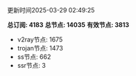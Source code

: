 更新时间2025-03-29 02:49:25

**总订阅: 4183**
**总节点: 14035**
**有效节点: 3813**
- v2ray节点: 1675
- trojan节点: 1473
- ss节点: 662
- ssr节点: 3

